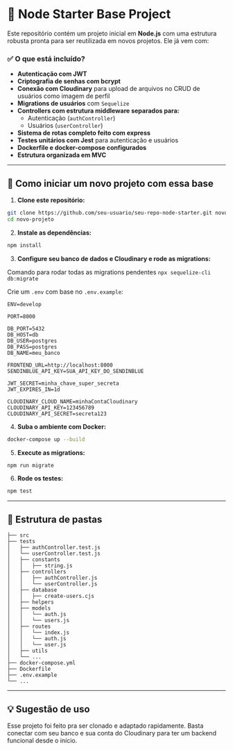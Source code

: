 # 🧱 Node Starter Base Project

Este repositório contém um projeto inicial em **Node.js** com uma estrutura robusta pronta para ser reutilizada em novos projetos. Ele já vem com:

### ✅ O que está incluído?

- **Autenticação com JWT**
- **Criptografia de senhas com bcrypt**
- **Conexão com Cloudinary** para upload de arquivos no CRUD de usuários como imagem de perfil
- **Migrations de usuários** com `Sequelize`
- **Controllers com estrutura middleware separados para:**
  - Autenticação (`authController`)
  - Usuários (`userController`)
- **Sistema de rotas completo feito com express**
- **Testes unitários com Jest** para autenticação e usuários
- **Dockerfile e docker-compose configurados**
- **Estrutura organizada em MVC**

---

## 🚀 Como iniciar um novo projeto com essa base

1. **Clone este repositório:**

```bash
git clone https://github.com/seu-usuario/seu-repo-node-starter.git novo-projeto
cd novo-projeto
```

2. **Instale as dependências:**

```bash
npm install
```

3. **Configure seu banco de dados e Cloudinary e rode as migrations:**
   
Comando para rodar todas as migrations pendentes  `npx sequelize-cli db:migrate `

Crie um `.env` com base no `.env.example`:

```env
ENV=develop

PORT=8000

DB_PORT=5432
DB_HOST=db
DB_USER=postgres
DB_PASS=postgres
DB_NAME=meu_banco

FRONTEND_URL=http://localhost:8000
SENDINBLUE_API_KEY=SUA_API_KEY_DO_SENDINBLUE

JWT_SECRET=minha_chave_super_secreta
JWT_EXPIRES_IN=1d

CLOUDINARY_CLOUD_NAME=minhaContaCloudinary
CLOUDINARY_API_KEY=123456789
CLOUDINARY_API_SECRET=secreta123

```

4. **Suba o ambiente com Docker:**

```bash
docker-compose up --build
```

5. **Execute as migrations:**

```bash
npm run migrate
```

6. **Rode os testes:**

```bash
npm test
```

---

## 📁 Estrutura de pastas

```
├── src
├── tests
│   ├── authController.test.js
│   └── userController.test.js
│   ├── constants
│   │   ├── string.js
│   ├── controllers
│   │   ├── authController.js
│   │   └── userController.js
│   ├── database
│   │   ├── create-users.cjs
│   ├── helpers
│   ├── models
│   │   └── auth.js
│   │   └── users.js
│   ├── routes
│   │   └── index.js
│   │   └── auth.js
│   │   └── user.js
│   ├── utils
│   └── ...
├── docker-compose.yml
├── Dockerfile
├── .env.example
└── ...
```

---

## 💡 Sugestão de uso

Esse projeto foi feito pra ser clonado e adaptado rapidamente. Basta conectar com seu banco e sua conta do Cloudinary para ter um backend funcional desde o início.


